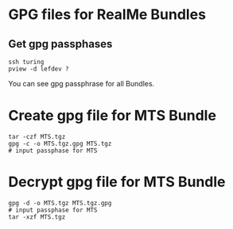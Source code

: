 # GPG files for RealMe Bundles

## Get gpg passphases

    ssh turing
    pview -d lefdev ?

You can see gpg passphrase for all Bundles.

# Create gpg file for MTS Bundle

    tar -czf MTS.tgz
    gpg -c -o MTS.tgz.gpg MTS.tgz
    # input passphase for MTS

# Decrypt gpg file for MTS Bundle

    gpg -d -o MTS.tgz MTS.tgz.gpg
    # input passphase for MTS
    tar -xzf MTS.tgz


